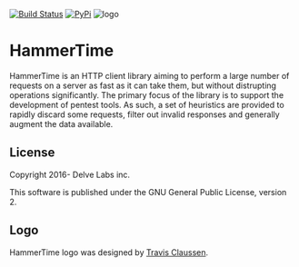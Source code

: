 [![Build Status](https://travis-ci.org/delvelabs/hammertime.svg?branch=master)](https://travis-ci.org/delvelabs/hammertime)
[![PyPi](https://badge.fury.io/py/hammertime-http.svg)](https://badge.fury.io/py/hammertime-http)
![logo](https://raw.githubusercontent.com/delvelabs/hammertime/master/misc/logo.png)

# HammerTime

HammerTime is an HTTP client library aiming to perform a large number of requests
on a server as fast as it can take them, but without distrupting operations
significantly. The primary focus of the library is to support the development of
pentest tools. As such, a set of heuristics are provided to rapidly discard some
requests, filter out invalid responses and generally augment the data available.

## License

Copyright 2016- Delve Labs inc.

This software is published under the GNU General Public License, version 2.

## Logo

HammerTime logo was designed by [Travis Claussen](http://sivartgraphicdesign.com/).
